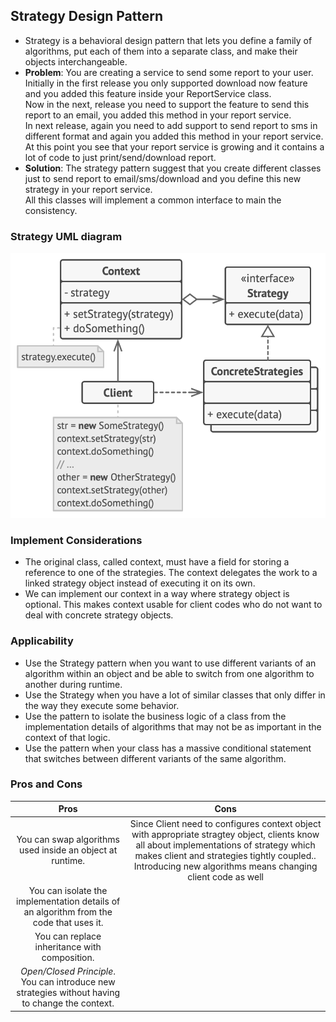 ## Strategy Design Pattern
- Strategy is a behavioral design pattern that lets you define a family of algorithms, put each of them into a separate class, and make their objects interchangeable.
- **Problem**: You are creating a service to send some report to your user. Initially in the first release you only supported download now feature and you added this feature inside your ReportService class.\
Now in the next, release you need to support the feature to send this report to an email, you added this method in your report service.\
In next release, again you need to add support to send report to sms in different format and again you added this method in your report service.\
At this point you see that your report service is growing and it contains a lot of code to just print/send/download report.
- **Solution**: The strategy pattern suggest that you create different classes just to send report to email/sms/download and you define this new strategy in your report service. \
All this classes will implement a common interface to main the consistency.

### Strategy UML diagram
![strategy uml](../resources/images/StrategyUML.png)

### Implement Considerations
- The original class, called context, must have a field for storing a reference to one of the strategies. The context delegates the work to a linked strategy object instead of executing it on its own.
- We can implement our context in a way where strategy object is optional. This makes context usable for client codes who do not want to deal with concrete strategy objects.

### Applicability
- Use the Strategy pattern when you want to use different variants of an algorithm within an object and be able to switch from one algorithm to another during runtime.
- Use the Strategy when you have a lot of similar classes that only differ in the way they execute some behavior.
- Use the pattern to isolate the business logic of a class from the implementation details of algorithms that may not be as important in the context of that logic.
- Use the pattern when your class has a massive conditional statement that switches between different variants of the same algorithm.

### Pros and Cons
|                                              Pros                                               |                                                                                                                         Cons                                                                                                                          |
|:-----------------------------------------------------------------------------------------------:|:-----------------------------------------------------------------------------------------------------------------------------------------------------------------------------------------------------------------------------------------------------:|
|                    You can swap algorithms used inside an object at runtime.                    | Since Client need to configures context object with appropriate stragtey object, clients know all about implementations of strategy which makes client and strategies tightly coupled.. Introducing new algorithms means changing client code as well |
|     You can isolate the implementation details of an algorithm from the code that uses it.      ||
|                          You can replace inheritance with composition.                          ||
| *Open/Closed Principle*. You can introduce new strategies without having to change the context. ||